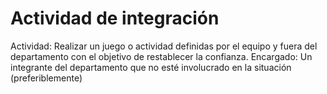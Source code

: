 # Actividad de integración

Actividad: Realizar un juego o actividad definidas por el equipo y fuera del departamento con el objetivo de restablecer la confianza.
Encargado: Un integrante del departamento que no esté involucrado en la situación (preferiblemente)